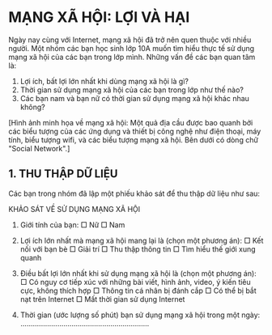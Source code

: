 # MẠNG XÃ HỘI: LỢI VÀ HẠI

Ngày nay cùng với Internet, mạng xã hội đã trở nên quen thuộc với nhiều người. Một nhóm các bạn học sinh lớp 10A muốn tìm hiểu thực tế sử dụng mạng xã hội của các bạn trong lớp mình. Những vấn đề các bạn quan tâm là:

1. Lợi ích, bất lợi lớn nhất khi dùng mạng xã hội là gì?
2. Thời gian sử dụng mạng xã hội của các bạn trong lớp như thế nào?
3. Các bạn nam và bạn nữ có thời gian sử dụng mạng xã hội khác nhau không?

[Hình ảnh minh họa về mạng xã hội: Một quả địa cầu được bao quanh bởi các biểu tượng của các ứng dụng và thiết bị công nghệ như điện thoại, máy tính, biểu tượng wifi, và các biểu tượng mạng xã hội. Bên dưới có dòng chữ "Social Network".]

## 1. THU THẬP DỮ LIỆU

Các bạn trong nhóm đã lập một phiếu khảo sát để thu thập dữ liệu như sau:

KHẢO SÁT VỀ SỬ DỤNG MẠNG XÃ HỘI

1. Giới tính của bạn:
   □ Nữ                □ Nam

2. Lợi ích lớn nhất mà mạng xã hội mang lại là (chọn một phương án):
   □ Kết nối với bạn bè        □ Giải trí
   □ Thu thập thông tin        □ Tìm hiểu thế giới xung quanh

3. Điều bất lợi lớn nhất khi sử dụng mạng xã hội là (chọn một phương án):
   □ Có nguy cơ tiếp xúc với những bài viết, hình ảnh, video, ý kiến tiêu cực, không thích hợp
   □ Thông tin cá nhân bị đánh cắp
   □ Có thể bị bắt nạt trên Internet
   □ Mất thời gian sử dụng Internet

4. Thời gian (ước lượng số phút) bạn sử dụng mạng xã hội trong một ngày:
   ...............................................................